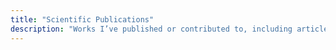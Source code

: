 ```yaml
---
title: "Scientific Publications"
description: "Works I’ve published or contributed to, including articles, essays, and research papers."
---
```

